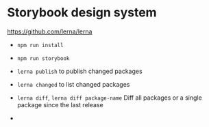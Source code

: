 # Storybook design system

https://github.com/lerna/lerna

- `npm run install`
- `npm run storybook`

- `lerna publish` to publish changed packages
- `lerna changed` to list changed packages
- `lerna diff`, `lerna diff package-name` Diff all packages or a single package since the last release
- 